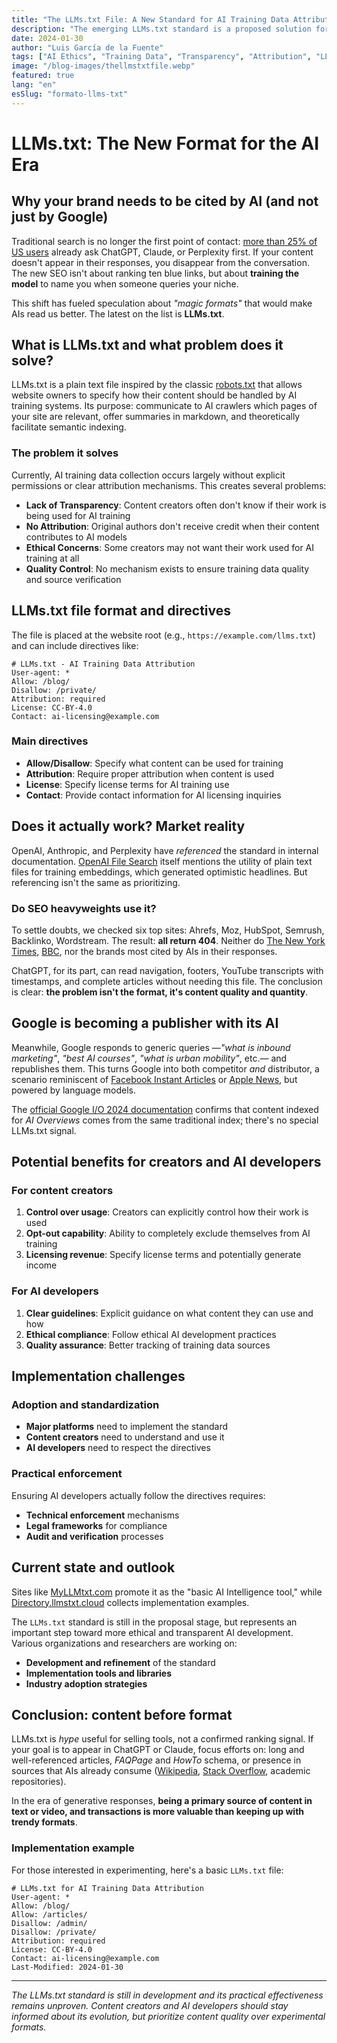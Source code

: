 ```yaml
---
title: "The LLMs.txt File: A New Standard for AI Training Data Attribution"
description: "The emerging LLMs.txt standard is a proposed solution for proper attribution and transparency in AI training data, similar to robots.txt but for large language models."
date: 2024-01-30
author: "Luis García de la Fuente"
tags: ["AI Ethics", "Training Data", "Transparency", "Attribution", "LLMs.txt"]
image: "/blog-images/thellmstxtfile.webp"
featured: true
lang: "en"
esSlug: "formato-llms-txt"
---
```


# LLMs.txt: The New Format for the AI Era

## Why your brand needs to be cited by AI (and not just by Google)

Traditional search is no longer the first point of contact: <a href="https://www.gs.statcounter.com/search-engine-market-share" target="_blank" rel="nofollow">more than 25% of US users</a> already ask ChatGPT, Claude, or Perplexity first. If your content doesn't appear in their responses, you disappear from the conversation. The new SEO isn't about ranking ten blue links, but about **training the model** to name you when someone queries your niche.

This shift has fueled speculation about *"magic formats"* that would make AIs read us better. The latest on the list is **LLMs.txt**.

## What is LLMs.txt and what problem does it solve?

LLMs.txt is a plain text file inspired by the classic <a href="https://www.robotstxt.org/" target="_blank" rel="nofollow">robots.txt</a> that allows website owners to specify how their content should be handled by AI training systems. Its purpose: communicate to AI crawlers which pages of your site are relevant, offer summaries in markdown, and theoretically facilitate semantic indexing.

### The problem it solves

Currently, AI training data collection occurs largely without explicit permissions or clear attribution mechanisms. This creates several problems:

- **Lack of Transparency**: Content creators often don't know if their work is being used for AI training
- **No Attribution**: Original authors don't receive credit when their content contributes to AI models
- **Ethical Concerns**: Some creators may not want their work used for AI training at all
- **Quality Control**: No mechanism exists to ensure training data quality and source verification

## LLMs.txt file format and directives

The file is placed at the website root (e.g., `https://example.com/llms.txt`) and can include directives like:

```
# LLMs.txt - AI Training Data Attribution
User-agent: *
Allow: /blog/
Disallow: /private/
Attribution: required
License: CC-BY-4.0
Contact: ai-licensing@example.com
```

### Main directives

- **Allow/Disallow**: Specify what content can be used for training
- **Attribution**: Require proper attribution when content is used
- **License**: Specify license terms for AI training use
- **Contact**: Provide contact information for AI licensing inquiries

## Does it actually work? Market reality

OpenAI, Anthropic, and Perplexity have *referenced* the standard in internal documentation. <a href="https://platform.openai.com/docs/tools/file-search" target="_blank" rel="nofollow">OpenAI File Search</a> itself mentions the utility of plain text files for training embeddings, which generated optimistic headlines. But referencing isn't the same as prioritizing.

### Do SEO heavyweights use it?

To settle doubts, we checked six top sites: Ahrefs, Moz, HubSpot, Semrush, Backlinko, Wordstream. The result: **all return 404**. Neither do <a href="https://nytimes.com/llms.txt" target="_blank" rel="nofollow">The New York Times</a>, <a href="https://bbc.com/llms.txt" target="_blank" rel="nofollow">BBC</a>, nor the brands most cited by AIs in their responses.

ChatGPT, for its part, can read navigation, footers, YouTube transcripts with timestamps, and complete articles without needing this file. The conclusion is clear: **the problem isn't the format, it's content quality and quantity**.

## Google is becoming a publisher with its AI

Meanwhile, Google responds to generic queries —*"what is inbound marketing"*, *"best AI courses"*, *"what is urban mobility"*, etc.— and republishes them. This turns Google into both competitor *and* distributor, a scenario reminiscent of <a href="https://instantarticles.fb.com/" target="_blank" rel="nofollow">Facebook Instant Articles</a> or <a href="https://developer.apple.com/news-publisher/" target="_blank" rel="nofollow">Apple News</a>, but powered by language models.

The <a href="https://developers.google.com/search/blog/2024/05/google-io-search-updates" target="_blank" rel="nofollow">official Google I/O 2024 documentation</a> confirms that content indexed for *AI Overviews* comes from the same traditional index; there's no special LLMs.txt signal.

## Potential benefits for creators and AI developers

### For content creators

1. **Control over usage**: Creators can explicitly control how their work is used
2. **Opt-out capability**: Ability to completely exclude themselves from AI training
3. **Licensing revenue**: Specify license terms and potentially generate income

### For AI developers

1. **Clear guidelines**: Explicit guidance on what content they can use and how
2. **Ethical compliance**: Follow ethical AI development practices
3. **Quality assurance**: Better tracking of training data sources

## Implementation challenges

### Adoption and standardization

- **Major platforms** need to implement the standard
- **Content creators** need to understand and use it
- **AI developers** need to respect the directives

### Practical enforcement

Ensuring AI developers actually follow the directives requires:

- **Technical enforcement** mechanisms
- **Legal frameworks** for compliance
- **Audit and verification** processes

## Current state and outlook

Sites like <a href="https://myllmtxt.com" target="_blank" rel="nofollow">MyLLMtxt.com</a> promote it as the "basic AI Intelligence tool," while <a href="https://directory.llmstxt.cloud/" target="_blank" rel="nofollow">Directory.llmstxt.cloud</a> collects implementation examples.

The `LLMs.txt` standard is still in the proposal stage, but represents an important step toward more ethical and transparent AI development. Various organizations and researchers are working on:

- **Development and refinement** of the standard
- **Implementation tools and libraries**
- **Industry adoption strategies**

## Conclusion: content before format

LLMs.txt is *hype* useful for selling tools, not a confirmed ranking signal. If your goal is to appear in ChatGPT or Claude, focus efforts on: long and well-referenced articles, *FAQPage* and *HowTo* schema, or presence in sources that AIs already consume (<a href="https://en.wikipedia.org/wiki/Main_Page" target="_blank" rel="nofollow">Wikipedia</a>, <a href="https://stackoverflow.com/" target="_blank" rel="nofollow">Stack Overflow</a>, academic repositories).

In the era of generative responses, **being a primary source of content in text or video, and transactions is more valuable than keeping up with trendy formats**.

### Implementation example

For those interested in experimenting, here's a basic `LLMs.txt` file:

```
# LLMs.txt for AI Training Data Attribution
User-agent: *
Allow: /blog/
Allow: /articles/
Disallow: /admin/
Disallow: /private/
Attribution: required
License: CC-BY-4.0
Contact: ai-licensing@example.com
Last-Modified: 2024-01-30
```

---

*The LLMs.txt standard is still in development and its practical effectiveness remains unproven. Content creators and AI developers should stay informed about its evolution, but prioritize content quality over experimental formats.*